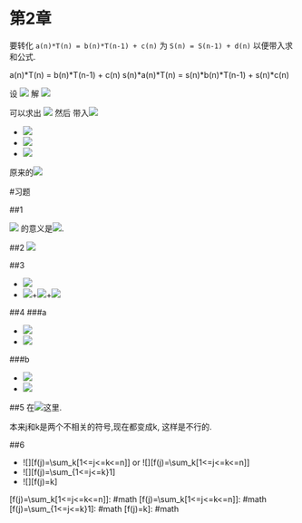 第2章
===
要转化 `a(n)*T(n) = b(n)*T(n-1) + c(n)`  为 `S(n) = S(n-1) + d(n)` 以便带入求和公式.

a(n)*T(n) = b(n)*T(n-1) + c(n)
s(n)*a(n)*T(n) = s(n)*b(n)*T(n-1) + s(n)*c(n)
    
设 ![][S(n) = s(n)*a(n)*T(n)] 解 ![][s(n)*b(n) = s(n-1)*a(n-1)]

[s(n)*b(n) = s(n-1)*a(n-1)]: #math
[S(n) = s(n)*a(n)*T(n)]: #math

可以求出 ![][s(n)] 然后 带入![][S(n)]
+ ![][S(n) = S(n-1) + s(n)*c(n)]
+ ![][S(n) = s(0)*a(0)T(0) + \sum_{k=1}^{n} s(k)*c(k)]
+ ![][S(n) = s(1)*b(1)T(0) + \sum_{k=1}^{n} s(k)*c(k)]

原来的![][T(n) = \frac{1}{s(n)a(n)}(s(1)*b(1)T(0) + \sum_{k=1}^{n} s(k)*c(k))]

[s(n)]: #math
[S(n)]: #math
[S(n) = S(n-1) + s(n)*c(n)]: #math
[S(n) = s(0)*a(0)T(0) + \sum_{k=1}^{n} s(k)*c(k)]: #math
[S(n) = s(1)*b(1)T(0) + \sum_{k=1}^{n} s(k)*c(k)]: #math
[T(n) = \frac{1}{s(n)a(n)}(s(1)*b(1)T(0) + \sum_{k=1}^{n} s(k)*c(k))]: #math

#习题

##1

![][\sum_{k=4}^{0}q_{k}] 的意义是![][q_{4}+q_{3}+q_{2}+q_{1}+q_{0}].

[\sum_{k=4}^{0}q_{k}]: #math
[q_{4}+q_{3}+q_{2}+q_{1}+q_{0}]: #math

##2
![][|x|]

[|x|]: #math

##3

+ ![][a_{0}+a_{1}+a_{2}+a_{3}+a_{4}+a_{5}]
+ ![][a_{0}]+![][a_{1}]+![][a_{4}]

[a_{0}+a_{1}+a_{2}+a_{3}+a_{4}+a_{5}]: #math
[a_{0}]: #math
[a_{1}]: #math
[a_{4}]: #math

##4
###a
+ ![][\sum_{1<=i<=4}\sum_{i<j<=4}\sum_{j<k<=4} a_{ijk}]
+ ![][((a_{1 2 3}+a_{1 2 4})+a_{1 3 4})+a_{2 3 4}]

###b
+ ![][\sum_{1<=k<=4}\sum_{1<=j<k}\sum_{1<=i<j} a_{ijk}]
+ ![][a_{1 2 3}+(a_{1 2 4}+(a_{1 3 4}+a_{2 3 4}))]

[\sum_{1<=i<=4}\sum_{i<j<=4}\sum_{j<k<=4} a_{ijk}]: #math
[((a_{1 2 3}+a_{1 2 4})+a_{1 3 4})+a_{2 3 4}]: #math
[\sum_{1<=k<=4}\sum_{1<=j<k}\sum_{1<=i<j} a_{ijk}]: #math
[a_{1 2 3}+(a_{1 2 4}+(a_{1 3 4}+a_{2 3 4}))]: #math

##5
在![][\sum_{k=1}^{n}\sum_{k=1}^{n}\frac{a_k}{a_k}]这里.

 本来j和k是两个不相关的符号,现在都变成k, 这样是不行的.

[\sum_{k=1}^{n}\sum_{k=1}^{n}\frac{a_k}{a_k}]: #math

##6
+ ![][f(j)=\sum_k[1<=j<=k<=n]] or ![][f(j)=\sum_k\[1<=j<=k<=n\]] 
+ ![][f(j)=\sum_{1<=j<=k}1]
+ ![][f(j)=k]

[f(j)=\sum_k[1<=j<=k<=n]]: #math
[f(j)=\sum_k\[1<=j<=k<=n\]]: #math
[f(j)=\sum_{1<=j<=k}1]: #math
[f(j)=k]: #math


